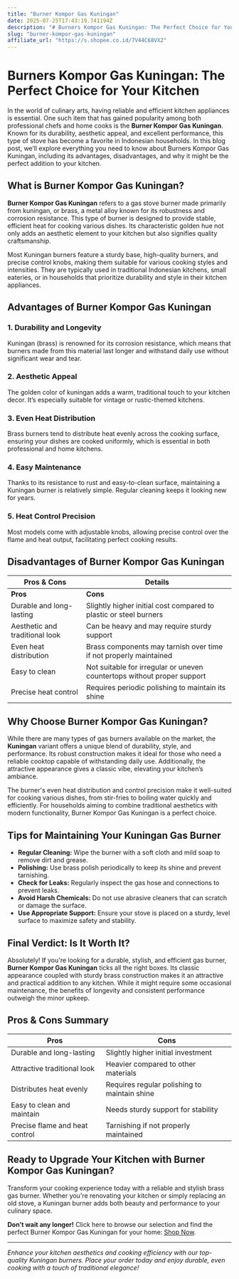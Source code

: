 ```yaml
---
title: "Burner Kompor Gas Kuningan"
date: 2025-07-25T17:43:19.741194Z
description: "# Burners Kompor Gas Kuningan: The Perfect Choice for Your Kitchen..."
slug: "burner-kompor-gas-kuningan"
affiliate_url: "https://s.shopee.co.id/7V44C68VX2"
---
```

# Burners Kompor Gas Kuningan: The Perfect Choice for Your Kitchen

In the world of culinary arts, having reliable and efficient kitchen appliances is essential. One such item that has gained popularity among both professional chefs and home cooks is the **Burner Kompor Gas Kuningan**. Known for its durability, aesthetic appeal, and excellent performance, this type of stove has become a favorite in Indonesian households. In this blog post, we’ll explore everything you need to know about Burners Kompor Gas Kuningan, including its advantages, disadvantages, and why it might be the perfect addition to your kitchen.

## What is Burner Kompor Gas Kuningan?

**Burner Kompor Gas Kuningan** refers to a gas stove burner made primarily from kuningan, or brass, a metal alloy known for its robustness and corrosion resistance. This type of burner is designed to provide stable, efficient heat for cooking various dishes. Its characteristic golden hue not only adds an aesthetic element to your kitchen but also signifies quality craftsmanship.

Most Kuningan burners feature a sturdy base, high-quality burners, and precise control knobs, making them suitable for various cooking styles and intensities. They are typically used in traditional Indonesian kitchens, small eateries, or in households that prioritize durability and style in their kitchen appliances.

## Advantages of Burner Kompor Gas Kuningan

### 1. Durability and Longevity
Kuningan (brass) is renowned for its corrosion resistance, which means that burners made from this material last longer and withstand daily use without significant wear and tear.

### 2. Aesthetic Appeal
The golden color of kuningan adds a warm, traditional touch to your kitchen decor. It’s especially suitable for vintage or rustic-themed kitchens.

### 3. Even Heat Distribution
Brass burners tend to distribute heat evenly across the cooking surface, ensuring your dishes are cooked uniformly, which is essential in both professional and home kitchens.

### 4. Easy Maintenance
Thanks to its resistance to rust and easy-to-clean surface, maintaining a Kuningan burner is relatively simple. Regular cleaning keeps it looking new for years.

### 5. Heat Control Precision
Most models come with adjustable knobs, allowing precise control over the flame and heat output, facilitating perfect cooking results.

## Disadvantages of Burner Kompor Gas Kuningan

| **Pros & Cons** | **Details** |
|------------------|-------------|
| **Pros**        | **Cons**   |
| Durable and long-lasting | Slightly higher initial cost compared to plastic or steel burners |
| Aesthetic and traditional look | Can be heavy and may require sturdy support |
| Even heat distribution | Brass components may tarnish over time if not properly maintained |
| Easy to clean | Not suitable for irregular or uneven countertops without proper support |
| Precise heat control | Requires periodic polishing to maintain its shine |

## Why Choose Burner Kompor Gas Kuningan?

While there are many types of gas burners available on the market, the **Kuningan** variant offers a unique blend of durability, style, and performance. Its robust construction makes it ideal for those who need a reliable cooktop capable of withstanding daily use. Additionally, the attractive appearance gives a classic vibe, elevating your kitchen’s ambiance.

The burner's even heat distribution and control precision make it well-suited for cooking various dishes, from stir-fries to boiling water quickly and efficiently. For households aiming to combine traditional aesthetics with modern functionality, Burner Kompor Gas Kuningan is a perfect choice.

## Tips for Maintaining Your Kuningan Gas Burner

- **Regular Cleaning:** Wipe the burner with a soft cloth and mild soap to remove dirt and grease.
- **Polishing:** Use brass polish periodically to keep its shine and prevent tarnishing.
- **Check for Leaks:** Regularly inspect the gas hose and connections to prevent leaks.
- **Avoid Harsh Chemicals:** Do not use abrasive cleaners that can scratch or damage the surface.
- **Use Appropriate Support:** Ensure your stove is placed on a sturdy, level surface to maximize safety and stability.

## Final Verdict: Is It Worth It?

Absolutely! If you're looking for a durable, stylish, and efficient gas burner, **Burner Kompor Gas Kuningan** ticks all the right boxes. Its classic appearance coupled with sturdy brass construction makes it an attractive and practical addition to any kitchen. While it might require some occasional maintenance, the benefits of longevity and consistent performance outweigh the minor upkeep.

## Pros & Cons Summary

| **Pros** | **Cons** |
| -------- | -------- |
| Durable and long-lasting | Slightly higher initial investment |
| Attractive traditional look | Heavier compared to other materials |
| Distributes heat evenly | Requires regular polishing to maintain shine |
| Easy to clean and maintain | Needs sturdy support for stability |
| Precise flame and heat control | Tarnishing if not properly maintained |

## Ready to Upgrade Your Kitchen with Burner Kompor Gas Kuningan?

Transform your cooking experience today with a reliable and stylish brass gas burner. Whether you're renovating your kitchen or simply replacing an old stove, a Kuningan burner adds both beauty and performance to your culinary space.

**Don’t wait any longer!** Click here to browse our selection and find the perfect Burner Kompor Gas Kuningan for your home: [Shop Now](https://s.shopee.co.id/7V44C68VX2).

---

*Enhance your kitchen aesthetics and cooking efficiency with our top-quality Kuningan burners. Place your order today and enjoy durable, even cooking with a touch of traditional elegance!*